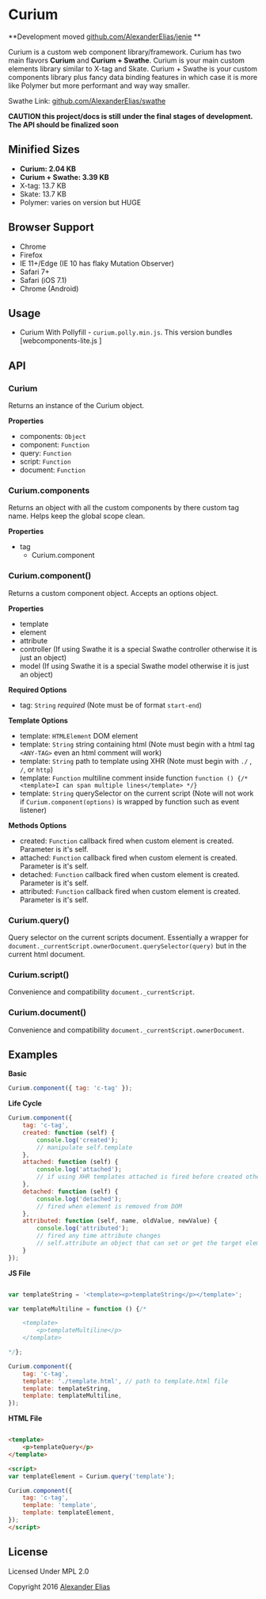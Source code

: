 # Curium #

**Development moved [github.com/AlexanderElias/jenie](https://github.com/AlexanderElias/jenie) **

Curium is a custom web component library/framework. Curium has two main flavors **Curium** and **Curium + Swathe**. Curium is your main custom elements library similar to X-tag and Skate. Curium + Swathe is your custom components library plus fancy data binding features in which case it is more like Polymer but more performant and way way smaller.

Swathe Link: [github.com/AlexanderElias/swathe](https://github.com/AlexanderElias/swathe)


**CAUTION this project/docs is still under the final stages of development. The API should be finalized soon**


## Minified Sizes ##
- **Curium: 2.04 KB**
- **Curium + Swathe: 3.39 KB**
- X-tag: 13.7 KB
- Skate: 13.7 KB
- Polymer: varies on version but HUGE


## Browser Support ##
- Chrome
- Firefox
- IE 11+/Edge (IE 10 has flaky Mutation Observer)
- Safari 7+
- Safari (iOS 7.1)
- Chrome (Android)


## Usage ##
- Curium With Pollyfill - `curium.polly.min.js`. This version bundles [webcomponents-lite.js ]


## API ##

### Curium ###
Returns an instance of the Curium object.

**Properties**
- components: `Object`
- component: `Function`
- query: `Function`
- script: `Function`
- document: `Function`

### Curium.components ###
Returns an object with all the custom components by there custom tag name. Helps keep the global scope clean.

**Properties**
- tag
	- Curium.component


### Curium.component() ###
Returns a custom component object. Accepts an options object.

**Properties**
- template
- element
- attribute
- controller (If using Swathe it is a special Swathe controller otherwise it is just an object)
- model (If using Swathe it is a special Swathe model otherwise it is just an object)

**Required Options**
- tag: `String` *required* (Note must be of format `start-end`)

**Template Options**
- template: `HTMLElement` DOM element
- template: `String` string containing html (Note must begin with a html tag `<ANY-TAG>` even an html comment will work)
- template: `String` path to template using XHR (Note must begin with `./` , `/`, or `http`)
- template: `Function` multiline comment inside function `function () {/* <template>I can span multiple lines</template> */}`
- template: `String` querySelector on the current script (Note will not work if `Curium.component(options)` is wrapped by function such as event listener)

**Methods Options**
- created: `Function` callback fired when custom element is created. Parameter is it's self.
- attached: `Function` callback fired when custom element is created. Parameter is it's self.
- detached: `Function` callback fired when custom element is created. Parameter is it's self.
- attributed: `Function` callback fired when custom element is created. Parameter is it's self.


### Curium.query() ###
Query selector on the current scripts document. Essentially a wrapper for `document._currentScript.ownerDocument.querySelector(query)` but in the current html document.


### Curium.script() ###
Convenience and compatibility `document._currentScript`.


### Curium.document() ###
Convenience and compatibility `document._currentScript.ownerDocument`.


## Examples ##

**Basic**
```JavaScript
Curium.component({ tag: 'c-tag' });
```

**Life Cycle**
```JavaScript
Curium.component({
	tag: 'c-tag',
	created: function (self) {
		console.log('created');
		// manipulate self.template
	},
	attached: function (self) {
		console.log('attached');
		// if using XHR templates attached is fired before created other wise it is fired after created
	},
	detached: function (self) {
		console.log('detached');
		// fired when element is removed from DOM
	},
	attributed: function (self, name, oldValue, newValue) {
		console.log('attributed');
		// fired any time attribute changes
		// self.attribute an object that can set or get the target elements attributes
	}
});
```

**JS File**
```JavaScript

var templateString = '<template><p>templateString</p></template>';

var templateMultiline = function () {/*

	<template>
		<p>templateMultiline</p>
	</template>

*/};

Curium.component({
	tag: 'c-tag',
	template: './template.html', // path to template.html file
	template: templateString,
	template: templateMultiline,
});
```


**HTML File**
```HTML

<template>
	<p>templateQuery</p>
</template>

<script>
var templateElement = Curium.query('template');

Curium.component({
	tag: 'c-tag',
	template: 'template',
	template: templateElement,
});
</script>
```

## License ##
Licensed Under MPL 2.0

Copyright 2016 [Alexander Elias](https://github.com/AlexanderElias/)
